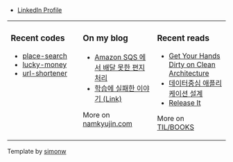 - [LinkedIn Profile](https://www.linkedin.com/in/kyujinnam/)

<table><tr><td valign="top" width="33%">

### Recent codes

<!-- recent_releases starts -->

- [place-search](https://github.com/iamkyu/place-search)
- [lucky-money](https://github.com/iamkyu/lucky-money)
- [url-shortener](https://github.com/iamkyu/url-shortener)
</td><td valign="top" width="34%">

### On my blog

<!-- blog starts -->

- [Amazon SQS 에서 배달 못한 편지 처리](https://namkyujin.com/post/20191023-amazon-sqs-dlq/)
- [학습에 실패한 이야기 (Link)](http://woowabros.github.io/experience/2017/12/11/how-to-study.html)
<!-- blog ends -->
More on [namkyujin.com](https://namkyujin.com/)
</td><td valign="top" width="33%">

### Recent reads

<!-- recent_reads starts -->

- [Get Your Hands Dirty on Clean Architecture](https://github.com/iamkyu/TIL/blob/master/books/summary/get-your-hands-ca.md)
- [데이터중심 애플리케이션 설계](https://github.com/iamkyu/TIL/blob/master/books/summary/ddia.md)
- [Release It](https://github.com/iamkyu/TIL/blob/master/books/summary/release-it.md)

<!-- tils ends -->
More on [TIL/BOOKS](https://github.com/iamkyu/TIL/blob/master/books/books.md)
</td></tr></table>


Template by <a href="https://simonwillison.net/2020/Jul/10/self-updating-profile-readme/">simonw</a>
